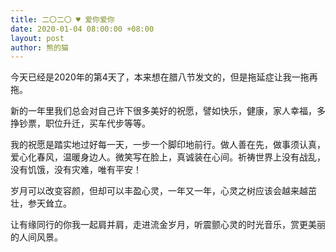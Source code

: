 ```yaml
---
title: 二〇二〇 ♥ 爱你爱你
date: 2020-01-04 08:00:00 +08:00
layout: post
author: 熊的猫
---
```


今天已经是2020年的第4天了，本来想在腊八节发文的，但是拖延症让我一拖再拖。

新的一年里我们总会对自己许下很多美好的祝愿，譬如快乐，健康，家人幸福，多挣钞票，职位升迁，买车代步等等。

我的祝愿是踏实地过好每一天，一步一个脚印地前行。做人善在先，做事须认真，爱心化春风，温暖身边人。微笑写在脸上，真诚装在心间。祈祷世界上没有战乱，没有饥饿，没有灾难，唯有平安！

岁月可以改变容颜，但却可以丰盈心灵，一年又一年，心灵之树应该会越来越茁壮，参天耸立。

让有缘同行的你我一起肩并肩，走进流金岁月，听震颤心灵的时光音乐，赏更美丽的人间风景。